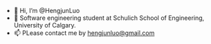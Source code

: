 - 👋 Hi, I’m @HengjunLuo
- 🌱 Software engineering student at Schulich School of Engineering, University of Calgary.
- 📫 PLease contact me by hengjunluo@gmail.com


